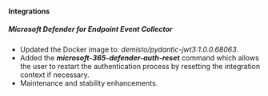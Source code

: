 
#### Integrations

##### Microsoft Defender for Endpoint Event Collector
- Updated the Docker image to: *demisto/pydantic-jwt3:1.0.0.68063*.
- Added the ***microsoft-365-defender-auth-reset*** command which allows the user to restart the authentication process by resetting the integration context if necessary.
- Maintenance and stability enhancements.

